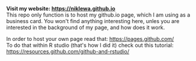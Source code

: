 **Visit my website: https://niklewa.github.io**   
This repo only function is to host my github.io page, which I am using as a business card. You won't find anything interesting here, unles you are interested in the background of my page, and how does it work.     

In order to host your own page read that: https://pages.github.com/    
To do that within R studio (that's how I did it) check out this tutorial: https://resources.github.com/github-and-rstudio/
